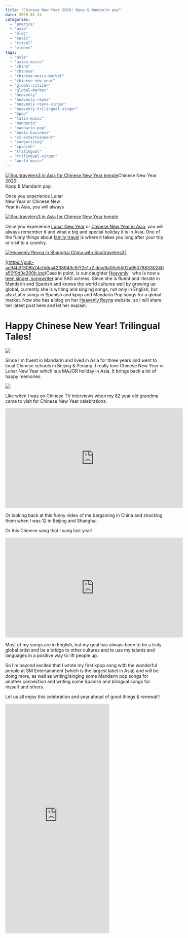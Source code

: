 ```yaml
---
title: "Chinese New Year 2020! Kpop & Mandarin pop"
date: 2020-01-24
categories: 
  - "america"
  - "asia"
  - "blog"
  - "music"
  - "travel"
  - "videos"
tags: 
  - "asia"
  - "asian-music"
  - "china"
  - "chinese"
  - "chinese-music-market"
  - "chinese-new-year"
  - "global-citizen"
  - "global-market"
  - "heavenly"
  - "heavenly-reyna"
  - "heavenly-reyna-singer"
  - "heavenly-trilingual-singer"
  - "kpop"
  - "latin-music"
  - "mandarin"
  - "mandarin-pop"
  - "music-business"
  - "sm-entertainment"
  - "songwriting"
  - "spanish"
  - "trilingual"
  - "trilingual-singer"
  - "world-music"
---
```


[![Soultravelers3 in Asia for Chinese New Year temple ](https://pub-ac94b3f306b24c0dba4238943c97f2e1.r2.dev/6a00e5502a950788330240a4df866a200d.jpg "Soultravelers3 in Asia for Chinese New Year temple ")](https://pub-ac94b3f306b24c0dba4238943c97f2e1.r2.dev/6a00e5502a950788330240a4df866a200d.jpg)Chinese New Year 2020!  
Kpop & Mandarin pop

Once you experience Lunar  
New Year or Chinese New  
Year in Asia, you will always

<!--more-->  
[![Soultravelers3 in Asia for Chinese New Year temple ](https://pub-ac94b3f306b24c0dba4238943c97f2e1.r2.dev/6a00e5502a950788330240a4df8671200d.jpg "Soultravelers3 in Asia for Chinese New Year temple ")](https://pub-ac94b3f306b24c0dba4238943c97f2e1.r2.dev/6a00e5502a950788330240a4df8671200d.jpg)  
  
Once you experience [Lunar New Year](http://soultravelers3new.local/2019/02/exploring-china-town-los-angeles-chinese-new-year-.html "Lunar New Year celebrations & travel") or [Chinese New Year in Asia,](http://soultravelers3new.local/2013/02/chinese-new-year-in-asia.html "Chinese New Year in Asia ") you will always remember it and what a big and special holiday it is in Asia. One of the funny things about [family travel](http://soultravelers3new.local/2010/04/around-the-world-family-travel-soultravelers3-digital-nomad-global-international-family-travel.html "round the world family travel ") is where it takes you long after your trip or visit to a country.   
  
[](https://pub-ac94b3f306b24c0dba4238943c97f2e1.r2.dev/6a00e5502a950788330240a50f9d0e200b.jpg)[![Heavenly Reyna in Shanghai  China with Soultravelers3](https://pub-ac94b3f306b24c0dba4238943c97f2e1.r2.dev/6a00e5502a950788330240a4df8c90200d.jpg "Heavenly Reyna in Shanghai  China with Soultravelers3")](https://pub-ac94b3f306b24c0dba4238943c97f2e1.r2.dev/6a00e5502a950788330240a4df8c90200d-300x215-1.jpg)[  
  
](https://pub-ac94b3f306b24c0dba4238943c97f2e1.r2.dev/6a00e5502a950788330240a50f9d0e200b.jpg)Case in point, is our daughter [Heavenly](https://www.linkedin.com/in/heavenlyreyna/ "Heavenly Reyna - singer, songwriter, actress")   who is now a [teen singer, songwriter](https://open.spotify.com/artist/0ILz0xaqEGwJhjvZsgr48G "Heavenly teen singer and songwriter") and SAG actress. Since she is fluent and literate in Mandarin and Spanish and knows the world cultures well by growing up global, currently she is writing and singing songs, not only in English, but also Latin songs in Spanish and kpop and Mandarin Pop songs for a global market. Now she has a blog on her [Heavenly Reyna](https://www.heavenlyreyna.com "Heavenly Reyna ") website, so I will share her latest post here and let her explain:  
  
  
  

# Happy Chinese New Year! Trilingual Tales!

[![](https://pub-ac94b3f306b24c0dba4238943c97f2e1.r2.dev/6a00e5502a950788330240a4b66476200c.jpg)](https://pub-ac94b3f306b24c0dba4238943c97f2e1.r2.dev/6a00e5502a950788330240a4b66476200c.jpg)

Since I'm fluent in Mandarin and lived in Asia for three years and went to local Chinese schools in Beijing & Penang, I really love Chinese New Year or Lunar New Year which is a MAJOR holiday in Asia. It brings back a lot of happy memories.

![](https://pub-ac94b3f306b24c0dba4238943c97f2e1.r2.dev/6a00e5502a950788330240a4b66817200c.jpg)

Like when I was on Chinese TV interviews when my 82 year old grandma came to visit for Chinese New Year celebrations.

<iframe allow="accelerometer; autoplay; encrypted-media; gyroscope; picture-in-picture" allowfullscreen frameborder="0" height="315" src="https://www.youtube.com/embed/un95ND8Uasc" width="560"></iframe>

Or looking back at this funny video of me bargaining in China and shocking them when I was 12 in Beijing and Shanghai.  
  
Or this Chinese song that I sang last year!  
  
  

<iframe allow="accelerometer; autoplay; encrypted-media; gyroscope; picture-in-picture" allowfullscreen frameborder="0" height="315" src="https://www.youtube.com/embed/BFRayJ3gdGs" width="560"></iframe>

Most of my songs are in English, but my goal has always been to be a truly global artist and be a bridge to other cultures and to use my talents and languages in a positive way to lift people up.  
  
So I’m beyond excited that I wrote my first kpop song with the wonderful people at SM Entertainment (which is the largest label in Asia) and will be doing more, as well as writing/singing some Mandarin pop songs for another connection and writing some Spanish and bilingual songs for myself and others.  
  
Let us all enjoy this celebration and year ahead of good things & renewal!!

<iframe allowfullscreen="true" allowtransparency="true" class="instagram-media instagram-media-rendered" data-instgrm-payload-id="instagram-media-payload-0" frameborder="0" height="722" id="instagram-embed-0" scrolling="no" src="https://www.instagram.com/p/B7tljiWBxd1/embed/captioned/?cr=1&v=12&wp=1128&rd=https%3A%2F%2Fwww.typepad.com&rp=%2Fsite%2Fblogs%2F6a00e5502a9507883300e5502a95098833%2Fpost%2F6a00e5502a950788330240a4b66458200c%2Fedit%3Fsaved%3De#%7B%22ci%22%3A0%2C%22os%22%3A1002%7D" style="background-color: white; border-top-left-radius: 3px; border-top-right-radius: 3px; border-bottom-right-radius: 3px; border-bottom-left-radius: 3px; border: 1px solid #dbdbdb; box-shadow: none; display: block; margin: 0px 0px 12px; min-width: 326px; padding: 0px;"></iframe>

<script src="//www.instagram.com/embed.js"></script>

